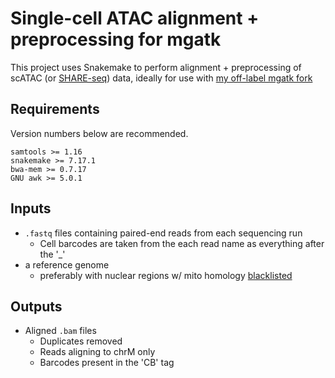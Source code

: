 # Single-cell ATAC alignment + preprocessing for mgatk

This project uses Snakemake to perform alignment + preprocessing of scATAC (or [SHARE-seq](https://github.com/masai1116/SHARE-seq-alignmentV2/)) data, ideally for use with [my off-label mgatk fork](https://github.com/logan-blaine/mgatk/tree/barcode_fix)

## Requirements

Version numbers below are recommended.
```
samtools >= 1.16
snakemake >= 7.17.1
bwa-mem >= 0.7.17
GNU awk >= 5.0.1
```


## Inputs
- `.fastq` files containing paired-end reads from each sequencing run
    - Cell barcodes are taken from the each read name as everything after the '_'
- a reference genome
    - preferably with nuclear regions w/ mito homology [blacklisted](https://github.com/caleblareau/mitoblacklist)

## Outputs
- Aligned `.bam` files
    - Duplicates removed
    - Reads aligning to chrM only
    - Barcodes present in the 'CB' tag
